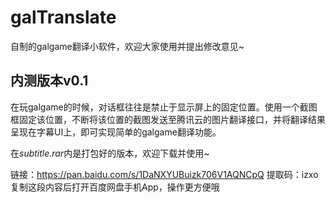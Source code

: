# galTranslate
自制的galgame翻译小软件，欢迎大家使用并提出修改意见~

## 内测版本v0.1
在玩galgame的时候，对话框往往是禁止于显示屏上的固定位置。使用一个截图框固定该位置，不断将该位置的截图发送至腾讯云的图片翻译接口，并将翻译结果呈现在字幕UI上，即可实现简单的galgame翻译功能。

在*subtitle.rar*内是打包好的版本，欢迎下载并使用~

链接：https://pan.baidu.com/s/1DaNXYUBuizk706V1AQNCpQ 
提取码：izxo 
复制这段内容后打开百度网盘手机App，操作更方便哦
